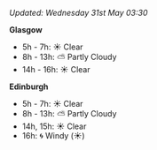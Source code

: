 *Updated: Wednesday 31st May 03:30*

**Glasgow**

* 5h - 7h: :sunny: Clear
* 8h - 13h: :partly_sunny: Partly Cloudy
* 14h - 16h: :sunny: Clear

**Edinburgh**

* 5h - 7h: :sunny: Clear
* 8h - 13h: :partly_sunny: Partly Cloudy
* 14h, 15h: :sunny: Clear
* 16h: :cyclone: Windy (:sunny:)
